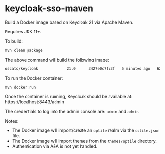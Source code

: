 # keycloak-sso-maven

Build a Docker image based on Keycloak 21 via Apache Maven. 

Requires JDK 11+.

To build:

```bash
mvn clean package
```

The above command will build the following image:

```bash
oscato/keycloak             21.0      3427e0c7fc3f   5 minutes ago   622MB
```

To run the Docker container:

```bash
mvn docker:run
```

Once the container is running, Keycloak should be available at: https://localhost:8443/admin

The credentials to log into the admin console are: `admin` and `admin`.

Notes:

- The Docker image will import/create an `optile` realm via the `optile.json` file.
- The Docker image will import themes from the `themes/optile` directory.
- Authentication via A&A is not yet handled. 